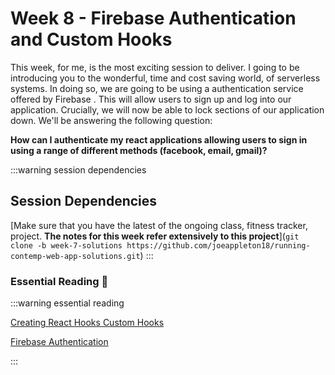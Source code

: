 # Week 8 - Firebase Authentication and Custom Hooks

This week, for me, is the most exciting session to deliver. I going to be introducing you to the wonderful, time and cost saving world, of serverless systems. In doing so, we are going to be using a authentication service offered by Firebase . This will allow users to sign up and log into our application. Crucially, we will now be able to lock sections of our application down. We'll be answering the following question:

**How can I authenticate my react applications allowing users to sign in using a range of different methods (facebook, email, gmail)?**

:::warning session dependencies

## Session Dependencies

[Make sure that you have the latest of the ongoing class, fitness tracker, project. **The notes for this week refer extensively to this project**](`git clone -b week-7-solutions https://github.com/joeappleton18/running-contemp-web-app-solutions.git`)
:::

### Essential Reading :closed_book:

:::warning essential reading

[Creating React Hooks Custom Hooks](https://reactjs.org/docs/hooks-custom.html#using-a-custom-hook)

[Firebase Authentication](https://firebase.google.com/docs/auth/web/start)

:::
